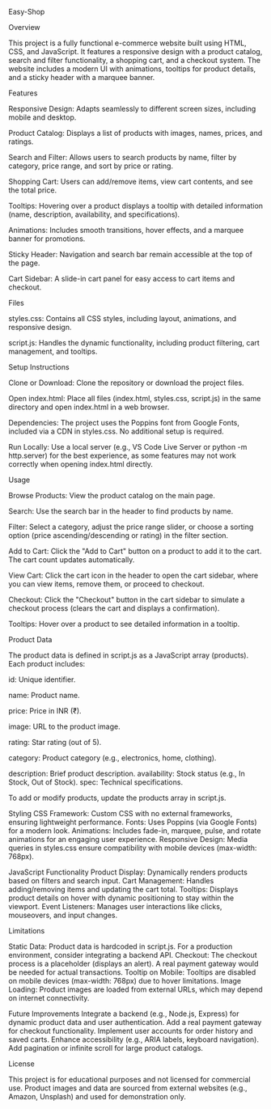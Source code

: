 Easy-Shop

Overview

This project is a fully functional e-commerce website built using HTML, CSS, and JavaScript. It features a responsive design with a product catalog, search and filter functionality, a shopping cart, and a checkout system. The website includes a modern UI with animations, tooltips for product details, and a sticky header with a marquee banner.

Features

Responsive Design: Adapts seamlessly to different screen sizes, including mobile and desktop.

Product Catalog: Displays a list of products with images, names, prices, and ratings.

Search and Filter: Allows users to search products by name, filter by category, price range, and sort by price or rating.

Shopping Cart: Users can add/remove items, view cart contents, and see the total price.

Tooltips: Hovering over a product displays a tooltip with detailed information (name, description, availability, and specifications).

Animations: Includes smooth transitions, hover effects, and a marquee banner for promotions.

Sticky Header: Navigation and search bar remain accessible at the top of the page.

Cart Sidebar: A slide-in cart panel for easy access to cart items and checkout.

Files

styles.css: Contains all CSS styles, including layout, animations, and responsive design.

script.js: Handles the dynamic functionality, including product filtering, cart management, and tooltips.

Setup Instructions

Clone or Download: Clone the repository or download the project files.

Open index.html: Place all files (index.html, styles.css, script.js) in the same directory and open index.html in a web browser.

Dependencies: The project uses the Poppins font from Google Fonts, included via a CDN in styles.css. No additional setup is required.

Run Locally: Use a local server (e.g., VS Code Live Server or python -m http.server) for the best experience, as some features may not work correctly when opening index.html directly.

Usage

Browse Products: View the product catalog on the main page.

Search: Use the search bar in the header to find products by name.

Filter: Select a category, adjust the price range slider, or choose a sorting option (price ascending/descending or rating) in the filter section.

Add to Cart: Click the "Add to Cart" button on a product to add it to the cart. The cart count updates automatically.

View Cart: Click the cart icon in the header to open the cart sidebar, where you can view items, remove them, or proceed to checkout.

Checkout: Click the "Checkout" button in the cart sidebar to simulate a checkout process (clears the cart and displays a confirmation).

Tooltips: Hover over a product to see detailed information in a tooltip.

Product Data

The product data is defined in script.js as a JavaScript array (products). Each product includes:

id: Unique identifier.

name: Product name.

price: Price in INR (₹).

image: URL to the product image.

rating: Star rating (out of 5).

category: Product category (e.g., electronics, home, clothing).

description: Brief product description.
availability: Stock status (e.g., In Stock, Out of Stock).
spec: Technical specifications.

To add or modify products, update the products array in script.js.

Styling
CSS Framework: Custom CSS with no external frameworks, ensuring lightweight performance.
Fonts: Uses Poppins (via Google Fonts) for a modern look.
Animations: Includes fade-in, marquee, pulse, and rotate animations for an engaging user experience.
Responsive Design: Media queries in styles.css ensure compatibility with mobile devices (max-width: 768px).

JavaScript Functionality
Product Display: Dynamically renders products based on filters and search input.
Cart Management: Handles adding/removing items and updating the cart total.
Tooltips: Displays product details on hover with dynamic positioning to stay within the viewport.
Event Listeners: Manages user interactions like clicks, mouseovers, and input changes.

Limitations

Static Data: Product data is hardcoded in script.js. For a production environment, consider integrating a backend API.
Checkout: The checkout process is a placeholder (displays an alert). A real payment gateway would be needed for actual transactions.
Tooltip on Mobile: Tooltips are disabled on mobile devices (max-width: 768px) due to hover limitations.
Image Loading: Product images are loaded from external URLs, which may depend on internet connectivity.

Future Improvements
Integrate a backend (e.g., Node.js, Express) for dynamic product data and user authentication.
Add a real payment gateway for checkout functionality.
Implement user accounts for order history and saved carts.
Enhance accessibility (e.g., ARIA labels, keyboard navigation).
Add pagination or infinite scroll for large product catalogs.

License

This project is for educational purposes and not licensed for commercial use. Product images and data are sourced from external websites (e.g., Amazon, Unsplash) and used for demonstration only.
